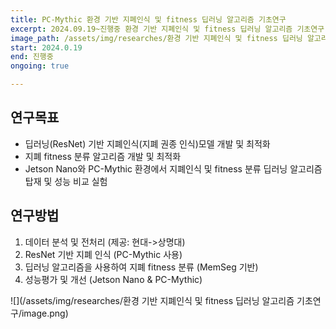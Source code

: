 ```yaml
---
title: PC-Mythic 환경 기반 지폐인식 및 fitness 딥러닝 알고리즘 기초연구
excerpt: 2024.09.19~진행중 환경 기반 지폐인식 및 fitness 딥러닝 알고리즘 기초연구, 현대 MIB #연도 제목 기관
image_path: /assets/img/researches/환경 기반 지폐인식 및 fitness 딥러닝 알고리즘 기초연구/image.png #연구 제목
start: 2024.0.19
end: 진행중
ongoing: true

---
```


## 연구목표

- 딥러닝(ResNet) 기반 지폐인식(지폐 권종 인식)모델 개발 및 최적화
- 지폐 fitness 분류 알고리즘 개발 및 최적화
- Jetson Nano와 PC-Mythic 환경에서 지폐인식 및 fitness 분류 딥러닝 알고리즘 탑재 및 성능 비교 실험



## 연구방법
1. 데이터 분석 및 전처리 
(제공: 현대->상명대)
2. ResNet 기반 지폐 인식
(PC-Mythic 사용)
3. 딥러닝 알고리즘을 사용하여 지폐 fitness 분류
(MemSeg 기반)
4. 성능평가 및 개선
(Jetson Nano & PC-Mythic)


![](/assets/img/researches/환경 기반 지폐인식 및 fitness 딥러닝 알고리즘 기초연구/image.png)
 